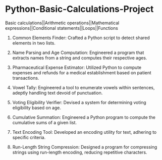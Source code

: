 # Python-Basic-Calculations-Project
Basic calculations||Arithmetic operations||Mathematical expressions||Conditional statements||Loops||Functions
1. Common Elements Finder: Crafted a Python script to detect shared elements in two lists.

2. Name Parsing and Age Computation: Engineered a program that extracts names from a string and computes their respective ages.

3. Pharmaceutical Expense Estimator: Utilized Python to compute expenses and refunds for a medical establishment based on patient transactions.

4. Vowel Tally: Engineered a tool to enumerate vowels within sentences, adeptly handling text devoid of punctuation.

5. Voting Eligibility Verifier: Devised a system for determining voting eligibility based on age.

6. Cumulative Summation: Engineered a Python program to compute the cumulative sums of a given list.

7. Text Encoding Tool: Developed an encoding utility for text, adhering to specific criteria.

8. Run-Length String Compression: Designed a program for compressing strings using run-length encoding, reducing repetitive characters.
